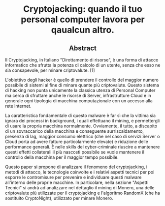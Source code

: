 <h1 align="center">Cryptojacking: quando il tuo personal computer lavora per qaualcun altro.</h1>

<h2 align="center">Abstract</h2>
Il Cryptojacking, in Italiano "Dirottamento di risorse", è una forma di attacco informatico che sfrutta la 
potenza di calcolo di un utente, senza che esso ne sia consapevole, per minare criptovalute. [1]

L'obiettivo degli hacker è quello di prendere il controllo del maggior numero possibile di sistemi al 
fine di minare quante più criptovalute. Questo sistema di hacking non punta unicamente la classica 
utenza di Personal Computer ma cerca di sfruttare anche le risorse di Server, infrastrutture Cloud 
e in generale ogni tipologia di macchina computazionale con un accesso alla rete Internet.

La caratteristica fondamentale di questo malware è far sì che la vittima sia ignara dei processi 
in background, i quali effettuano il mining, e permettergli di usare la propria macchina normalmente. 
Ovviamente, il tutto, a discapito di un sovraccarico della macchina e conseguente surriscaldamento, 
presenza di lag, maggior consumo elettrico (che nel caso di servizi Server o Cloud porta ad avere 
fatture particolarmente elevate) e riduzione delle performance generali. È nelle skills del cyber-criminale 
riuscire a mantenere questi effetti collaterali il più nascosti possibile se vuole mantenere 
il controllo della macchina per il maggior tempo possibile.

Questo paper si propone di analizzare il fenomeno del cryptojacking, i metodi di attacco, le tecnologie 
coinvolte e i relativi aspetti tecnici per poi esporre le contromisure per prevenire e individuare 
questi malware all'interno delle proprie macchine. In particolare, nella sezione "Aspetti Tecnici" 
si andrà ad analizzare nel dettaglio il mining di Monero, una delle criptovalute più utilizzate per 
il cryptojacking e l'algoritmo RandomX (che ha sostituito CryptoNight), utilizzato per minare Monero.
